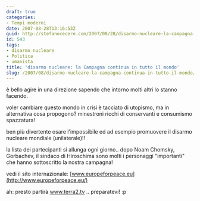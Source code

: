 ```yaml
---
draft: true
categories:
- Tempi moderni
date: 2007-08-28T13:16:53Z
guid: http://stefanocecere.com/2007/08/28/disarmo-nucleare-la-campagna-continua-in-tutto-il-mondo/
id: 543
tags:
- disarmo nucleare
- Politica
- umanista
title: 'disarmo nucleare: la Campagna continua in tutto il mondo'
slug: /2007/08/disarmo-nucleare-la-campagna-continua-in-tutto-il-mondo/
---
```


[<img src="http://www.europeforpeace.eu/images/declaration.jpg" alt="" align="left" />](http://www.europeforpeace.eu/)è bello agire in una direzione sapendo che intorno molti altri lo stanno facendo.
  
voler cambiare questo mondo in crisi è tacciato di utopismo, ma in alternativa cosa propogono? minestroni ricchi di conservanti e consumismo spazzatura!

ben più divertente osare l'impossibile ed ad esempio promuovere il disarmo nucleare mondiale (unilaterale)!!

la lista dei partecipanti si allunga ogni giorno.. dopo Noam Chomsky, Gorbachev, il sindaco di Hiroschima sono molti i personaggi "importanti" che hanno sottoscritto la nostra campagna!

vedi il sito internazionale: [www.europeforpeace.eu](http://www.europeforpeace.eu/)

ah: presto partirà www.terra2.tv .. preparatevi! :p